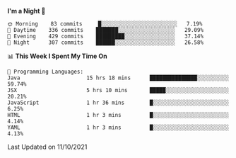 <!--START_SECTION:waka-->
**I'm a Night 🦉** 

```text
🌞 Morning    83 commits     █░░░░░░░░░░░░░░░░░░░░░░░░   7.19% 
🌆 Daytime    336 commits    ███████░░░░░░░░░░░░░░░░░░   29.09% 
🌃 Evening    429 commits    █████████░░░░░░░░░░░░░░░░   37.14% 
🌙 Night      307 commits    ██████░░░░░░░░░░░░░░░░░░░   26.58%

```


📊 **This Week I Spent My Time On** 

```text
💬 Programming Languages: 
Java                     15 hrs 18 mins      ███████████████░░░░░░░░░░   59.74% 
JSX                      5 hrs 10 mins       █████░░░░░░░░░░░░░░░░░░░░   20.21% 
JavaScript               1 hr 36 mins        █░░░░░░░░░░░░░░░░░░░░░░░░   6.25% 
HTML                     1 hr 3 mins         █░░░░░░░░░░░░░░░░░░░░░░░░   4.14% 
YAML                     1 hr 3 mins         █░░░░░░░░░░░░░░░░░░░░░░░░   4.13%

```


 Last Updated on 11/10/2021
<!--END_SECTION:waka-->

